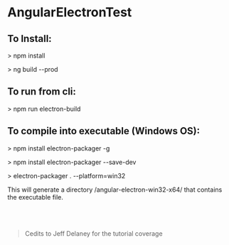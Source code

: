 # AngularElectronTest

## To Install:
\> npm install 

\> ng build --prod

## To run from cli:
\> npm run electron-build

## To compile into executable (Windows OS):
\> npm install electron-packager -g

\> npm install electron-packager --save-dev

\> electron-packager . --platform=win32

This will generate a directory /angular-electron-win32-x64/ that contains the executable file. 
<br><br><br><br>

> Cedits to Jeff Delaney for the tutorial coverage
